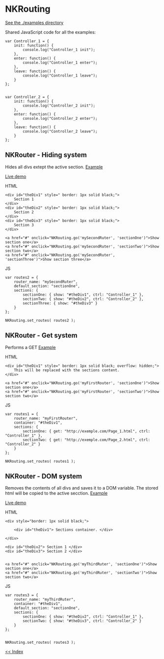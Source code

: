 # NKRouting

[See the ./examples directory](./examples)


Shared JavaScript code for all the examples:


    var Controller_1 = {
        init: function() {
            console.log("Controller_1 init");
        },
        enter: function() {
            console.log("Controller_1 enter");
        },
        leave: function() {
            console.log("Controller_1 leave");
        }
    };


    var Controller_2 = {
        init: function() {
            console.log("Controller_2 init");
        },
        enter: function() {
            console.log("Controller_2 enter");
        },
        leave: function() {
            console.log("Controller_2 leave");
        }
    };




NKRouter - Hiding system
----------------------------------------------------------------------------
Hides all divs extept the active section.
[Example](./examples/Example_2.html)

[Live demo](https://codepen.io/Netkuup/pen/yXaRar)

HTML

    <div id="theDiv1" style=" border: 1px solid black;">
        Section 1
    </div>
    <div id="theDiv2" style=" border: 1px solid black;">
        Section 2
    </div>
    <div id="theDiv3" style=" border: 1px solid black;">
        Section 3
    </div>

    <a href="#" onclick="NKRouting.go('mySecondRuter', 'sectionOne')">Show section one</a>
    <a href="#" onclick="NKRouting.go('mySecondRuter', 'sectionTwo')">Show section two</a>
    <a href="#" onclick="NKRouting.go('mySecondRuter', 'sectionThree')">Show section three</a>

JS

    var routes2 = {
        router_name: "mySecondRuter",
        default_section: "sectionOne",
        sections: {
            sectionOne: { show: "#theDiv1", ctrl: "Controller_1" },
            sectionTwo: { show: "#theDiv2", ctrl: "Controller_2" },
            sectionThree: { show: "#theDiv3" }
        }
    };

    NKRouting.set_routes( routes2 );



NKRouter - Get system
----------------------------------------------------------------------------
Performs a GET
[Example](./examples/Example_1.html)

HTML

    <div id="theDiv1" style=" border: 1px solid black; overflow: hidden;">
        This will be replaced with the sections content.
    </div>

    <a href="#" onclick="NKRouting.go('myFirstRouter', 'sectionOne')">Show section one</a>
    <a href="#" onclick="NKRouting.go('myFirstRouter', 'sectionTwo')">Show section two</a>

JS

    var routes1 = {
        router_name: "myFirstRouter",
        container: "#theDiv1",
        sections: {
            sectionOne: { get: "http://exemple.com/Page_1.html", ctrl: "Controller_1" },
            sectionTwo: { get: "http://exemple.com/Page_2.html", ctrl: "Controller_2" }
        }
    };

    NKRouting.set_routes( routes1 );



NKRouter - DOM system
----------------------------------------------------------------------------
Removes the contents of all divs and saves it to a DOM variable.
The stored html will be copied to the active secction.
[Example](./examples/Example_3.html)

[Live demo](https://codepen.io/Netkuup/pen/MojPpN)

HTML

    <div style="border: 1px solid black;">

        <div id="theDiv1"> Sections container. </div>

    </div>

    <div id="theDiv2"> Section 1 </div>
    <div id="theDiv3"> Section 2 </div>


    <a href="#" onclick="NKRouting.go('myThirdRuter', 'sectionOne')">Show section one</a>
    <a href="#" onclick="NKRouting.go('myThirdRuter', 'sectionTwo')">Show section two</a>

JS

    var routes3 = {
        router_name: "myThirdRuter",
        container: "#theDiv1",
        default_section: "sectionOne",
        sections: {
            sectionOne: { show: "#theDiv2", ctrl: "Controller_1" },
            sectionTwo: { show: "#theDiv3", ctrl: "Controller_2" }
        }
    };


    NKRouting.set_routes( routes3 );


[<< Index](../../../../)
